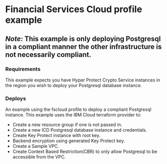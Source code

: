 # Financial Services Cloud profile example

## *Note:* This example is only deploying Postgresql in a compliant manner the other infrastructure is not necessarily compliant.

### Requirements
This example expects you have Hyper Protect Crypto Service instances in the region you wish to deploy your Postgresql database instance.

### Deploys
An example using the fscloud profile to deploy a compliant Postgresql instance. This example uses the IBM Cloud terraform provider to:

- Create a new resource group if one is not passed in.
- Create a new ICD Postgresql database instance and credentials.
- Create Key Protect instance with root key.
- Backend encryption using generated Key Protect key.
- Create a Sample VPC.
- Create Context Based Restriction(CBR) to only allow Postgresql to be accessible from the VPC.
